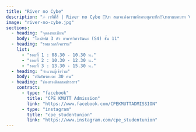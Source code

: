 ```yaml
---
title: "River no Cybe"
description: "🎶 เวทีที่สี่ | River no Cybe 🚩\n สเตจแห่งความท้าทายสุดระทึก!\nสวมบทบาท \"White Hat Hacker\"\nลงสนามจริงในรูปแบบ Capture The Flag (CTF)\nจำลองสถานการณ์ Ethical Hacking\nเพื่อค้นหาช่องโหว่ ถอดรหัส และพิชิตธงที่ซ่อนอยู่\nเรียนรู้ด้าน Cybersecurity จากประสบการณ์จริง!!"
image: "river-no-cybe.jpg"
sections:
  - heading: "จุดลงทะเบียน"
    body: "โถงลิฟต์ 3 ตัว อาคารวิศววัฒนะ (S4) ชั้น 11"
  - heading: "รอบเวลากิจกรรม"
    list:
      - "รอบที่ 1 : 08.30 - 10.30 น."
      - "รอบที่ 2 : 10.30 - 12.30 น."
      - "รอบที่ 3 : 13.30 - 15.30 น."
  - heading: "จำนวนผู้เข้าร่วม"
    body: "เปิดรับรอบละ 30 คน"
  - heading: "ช่องทางติดตามข่าวสาร"
    contract:
      - type: "facebook"
        title: "CPE KMUTT Admission"
        link: "https://www.facebook.com/CPEKMUTTADMISSION"
      - type: "instagram"
        title: "cpe_studentunion"
        link: "https://www.instagram.com/cpe_studentunion"
---
```

